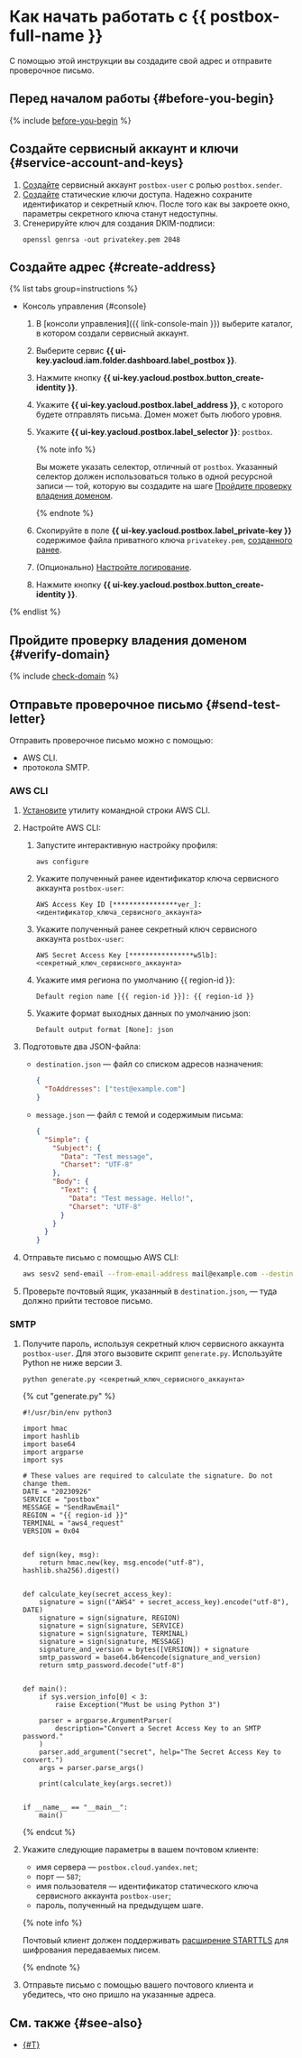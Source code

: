 # Как начать работать с {{ postbox-full-name }}

С помощью этой инструкции вы создадите свой адрес и отправите проверочное письмо.

## Перед началом работы {#before-you-begin}

{% include [before-you-begin](../_tutorials/_tutorials_includes/before-you-begin.md) %}

## Создайте сервисный аккаунт и ключи {#service-account-and-keys}

1. [Создайте](../iam/operations/sa/create.md) сервисный аккаунт `postbox-user` c ролью `postbox.sender`.
1. [Создайте](../iam/operations/sa/create-access-key.md) статические ключи доступа. Надежно сохраните идентификатор и секретный ключ. После того как вы закроете окно, параметры секретного ключа станут недоступны.
1. Сгенерируйте ключ для создания DKIM-подписи:
    ```
    openssl genrsa -out privatekey.pem 2048
    ```

## Создайте адрес {#create-address}

{% list tabs group=instructions %}

- Консоль управления {#console}

    1. В [консоли управления]({{ link-console-main }}) выберите каталог, в котором создали сервисный аккаунт.
    1. Выберите сервис **{{ ui-key.yacloud.iam.folder.dashboard.label_postbox }}**.
    1. Нажмите кнопку **{{ ui-key.yacloud.postbox.button_create-identity }}**.
    1. Укажите **{{ ui-key.yacloud.postbox.label_address }}**, с которого будете отправлять письма. Домен может быть любого уровня.
    1. Укажите **{{ ui-key.yacloud.postbox.label_selector }}**: `postbox`.

        {% note info %}

        Вы можете указать селектор, отличный от `postbox`. Указанный селектор должен использоваться только в одной ресурсной записи — той, которую вы создадите на шаге [Пройдите проверку владения доменом](#verify-domain).

        {% endnote %}

    1. Скопируйте в поле **{{ ui-key.yacloud.postbox.label_private-key }}** содержимое файла приватного ключа `privatekey.pem`, [созданного ранее](#service-account-and-keys).
    1. (Опционально) [Настройте логирование](operations/logs-write.md).
    1. Нажмите кнопку **{{ ui-key.yacloud.postbox.button_create-identity }}**.

{% endlist %}

## Пройдите проверку владения доменом {#verify-domain}

{% include [check-domain](../_includes/postbox/check-domain.md) %}

## Отправьте проверочное письмо {#send-test-letter}

Отправить проверочное письмо можно с помощью:
* AWS CLI.
* протокола SMTP.

### AWS CLI

1. [Установите](https://docs.aws.amazon.com/cli/latest/userguide/getting-started-install.html) утилиту командной строки AWS CLI.
1. Настройте AWS CLI:
    1. Запустите интерактивную настройку профиля:
        ```
        aws configure
        ```
    1. Укажите полученный ранее идентификатор ключа сервисного аккаунта `postbox-user`:
        ```
        AWS Access Key ID [****************ver_]: <идентификатор_ключа_сервисного_аккаунта>
        ```
    1. Укажите полученный ранее секретный ключ сервисного аккаунта `postbox-user`:
        ```
        AWS Secret Access Key [****************w5lb]: <секретный_ключ_сервисного_аккаунта>
        ```
    1. Укажите имя региона по умолчанию {{ region-id }}:
        ```
        Default region name [{{ region-id }}]: {{ region-id }}
        ```
    1. Укажите формат выходных данных по умолчанию json:
        ```
        Default output format [None]: json
        ```

1. Подготовьте два JSON-файла:

    * `destination.json` — файл со списком адресов назначения:

        ```json
        {
          "ToAddresses": ["test@example.com"]
        }
        ```

     * `message.json` — файл с темой и содержимым письма:

        ```json
        {
          "Simple": {
            "Subject": {
              "Data": "Test message",
              "Charset": "UTF-8"
            },
            "Body": {
              "Text": {
                "Data": "Test message. Hello!",
                "Charset": "UTF-8"
              }
            }
          }
        }
        ```

1. Отправьте письмо с помощью AWS CLI:

    ```bash
    aws sesv2 send-email --from-email-address mail@example.com --destination file://destination.json --content file://message.json --endpoint-url {{ postbox-endpoint }}
    ```

1. Проверьте почтовый ящик, указанный в `destination.json`, — туда должно прийти тестовое письмо.

### SMTP

1. Получите пароль, используя секретный ключ сервисного аккаунта `postbox-user`. Для этого вызовите скрипт `generate.py`. Используйте Python не ниже версии 3.
    ```
    python generate.py <секретный_ключ_сервисного_аккаунта>
    ```

    {% cut "generate.py" %}

    ```
    #!/usr/bin/env python3

    import hmac
    import hashlib
    import base64
    import argparse
    import sys

    # These values are required to calculate the signature. Do not change them.
    DATE = "20230926"
    SERVICE = "postbox"
    MESSAGE = "SendRawEmail"
    REGION = "{{ region-id }}"
    TERMINAL = "aws4_request"
    VERSION = 0x04


    def sign(key, msg):
        return hmac.new(key, msg.encode("utf-8"), hashlib.sha256).digest()


    def calculate_key(secret_access_key):
        signature = sign(("AWS4" + secret_access_key).encode("utf-8"), DATE)
        signature = sign(signature, REGION)
        signature = sign(signature, SERVICE)
        signature = sign(signature, TERMINAL)
        signature = sign(signature, MESSAGE)
        signature_and_version = bytes([VERSION]) + signature
        smtp_password = base64.b64encode(signature_and_version)
        return smtp_password.decode("utf-8")


    def main():
        if sys.version_info[0] < 3:
            raise Exception("Must be using Python 3")

        parser = argparse.ArgumentParser(
            description="Convert a Secret Access Key to an SMTP password."
        )
        parser.add_argument("secret", help="The Secret Access Key to convert.")
        args = parser.parse_args()

        print(calculate_key(args.secret))


    if __name__ == "__main__":
        main()
    ```

    {% endcut %}

1. Укажите следующие параметры в вашем почтовом клиенте:
    * имя сервера — `postbox.cloud.yandex.net`;
    * порт — `587`;
    * имя пользователя — идентификатор статического ключа сервисного аккаунта `postbox-user`;
    * пароль, полученный на предыдущем шаге.

    {% note info %}

    Почтовый клиент должен поддерживать [расширение STARTTLS](https://ru.wikipedia.org/wiki/STARTTLS) для шифрования передаваемых писем.

    {% endnote %}

1. Отправьте письмо с помощью вашего почтового клиента и убедитесь, что оно пришло на указанные адреса.

## См. также {#see-also}

* [{#T}](concepts/notification.md)
